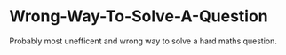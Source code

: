 # Wrong-Way-To-Solve-A-Question
Probably most unefficent and wrong way to solve a hard maths question.
